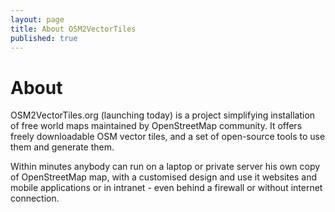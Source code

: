 ```yaml
---
layout: page
title: About OSM2VectorTiles
published: true
---
```


# About


OSM2VectorTiles.org (launching today) is a project simplifying installation of free world maps maintained by OpenStreetMap community. It offers freely downloadable OSM vector tiles, and a set of open-source tools to use them and generate them.

Within minutes anybody can run on a laptop or private server his own copy of OpenStreetMap map, with a customised design and use it websites and mobile applications or in intranet - even behind a firewall or without internet connection.
